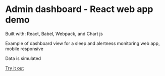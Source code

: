 # Admin dashboard - React web app demo
<p>Built with: React, Babel, Webpack, and Chart js</p>
<p>Example of dashboard view for a sleep and alertness monitoring web app, mobile responsive</p>
<p>Data is simulated</p>
<a target="_blank" href="https://kyleevan.github.io/Admin-Dashboard---React-web-app-demo/">Try it out</a>
